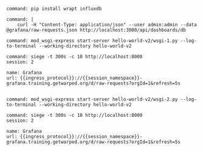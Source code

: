 ```terminal:execute
command: pip install wrapt influxdb
```

```terminal:execute
command: |
    curl -H "Content-Type: application/json" --user admin:admin --data @grafana/raw-requests.json http://localhost:3000/api/dashboards/db
```

```terminal:execute
command: mod_wsgi-express start-server hello-world-v2/wsgi-1.py --log-to-terminal --working-directory hello-world-v2
```

```terminal:execute
command: siege -t 300s -c 10 http://localhost:8000
session: 2
```

```dashboard:reload-dashboard
name: Grafana
url: {{ingress_protocol}}://{{session_namespace}}-grafana.training.getwarped.org/d/raw-requests?orgId=1&refresh=5s
```

```terminal:interrupt-all
```

```terminal:execute
command: mod_wsgi-express start-server hello-world-v2/wsgi-2.py --log-to-terminal --working-directory hello-world-v2
```

```terminal:execute
command: siege -t 300s -c 10 http://localhost:8000
session: 2
```

```dashboard:reload-dashboard
name: Grafana
url: {{ingress_protocol}}://{{session_namespace}}-grafana.training.getwarped.org/d/raw-requests?orgId=1&refresh=5s
```

```terminal:interrupt-all
```
